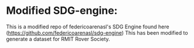 # Modified SDG-engine:

This is a modified repo of federicoarenasl's SDG Engine found here (https://github.com/federicoarenasl/sdg-engine)
This has been modified to generate a dataset for RMIT Rover Society.
